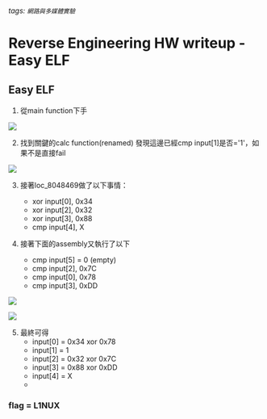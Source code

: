 ###### tags: `網路與多媒體實驗`
# Reverse Engineering HW writeup - Easy ELF
## Easy ELF
1. 從main function下手

![](https://i.imgur.com/3eujLiA.png)

2. 找到關鍵的calc function(renamed)
發現這邊已經cmp input[1]是否='1'，如果不是直接fail

![](https://i.imgur.com/fHem364.png)

3. 接著loc_8048469做了以下事情：
    - xor input[0], 0x34
    - xor input[2], 0x32
    - xor input[3], 0x88
    - cmp input[4], X

4. 接著下面的assembly又執行了以下
    - cmp input[5] = 0 (empty)
    - cmp input[2], 0x7C
    - cmp input[0], 0x78
    - cmp input[3], 0xDD

![](https://i.imgur.com/1mFmaYx.png)

![](https://i.imgur.com/op6cKXj.png)

5. 最終可得
    - input[0] = 0x34 xor 0x78
    - input[1] = 1
    - input[2] = 0x32 xor 0x7C
    - input[3] = 0x88 xor 0xDD
    - input[4] = X
    - 
### **flag = L1NUX**